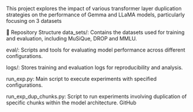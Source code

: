 
This project explores the impact of various transformer layer duplication strategies on the performance of Gemma and LLaMA models, particularly focusing on 3 datasets

📁 Repository Structure
data_sets/: Contains the datasets used for training and evaluation, including MuSiQue, DROP and MMLU.

eval/: Scripts and tools for evaluating model performance across different configurations.

logs/: Stores training and evaluation logs for reproducibility and analysis.

run_exp.py: Main script to execute experiments with specified configurations.

run_exp_dup_chunks.py: Script to run experiments involving duplication of specific chunks within the model architecture.
GitHub
